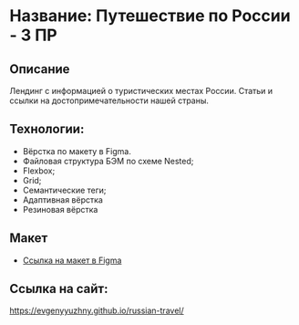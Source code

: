 # Название: Путешествие по России - 3 ПР 

## Описание
Лендинг с  информацией о туристических местах России. Статьи и ссылки на достопримечательности нашей страны. 

## Технологии:
- Вёрстка по макету в Figma.
- Файловая структура БЭМ по схеме Nested;
- Flexbox;
- Grid;
- Семантические теги;
- Адаптивная вёрстка
- Резиновая вёрстка

## Макет
* [Ссылка на макет в Figma](https://www.figma.com/file/5S2WSbEFL6awjVWJ0NWL8Q/Sprint-3_-Russia-_-desktop-mobile?node-id=28503%3A0)

## Ссылка на сайт:
https://evgenyyuzhny.github.io/russian-travel/


